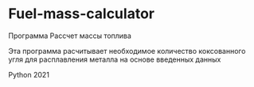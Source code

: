 # Fuel-mass-calculator
Программа Рассчет массы топлива

Эта программа расчитывает необходимое количество коксованного угля для расплавления металла на основе введенных данных

Python 2021
